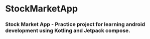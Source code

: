 # StockMarketApp
### Stock Market App - Practice project for learning android development using Kotling and Jetpack compose.
